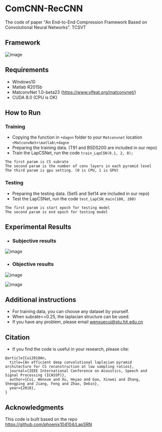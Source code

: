 # ComCNN-RecCNN
The code of paper "An End-to-End Compression Framework Based on Convolutional Neural Networks". TCSVT

## Framework

![image](https://github.com/WenxueCui/ComCNN-RecCNN/raw/master/images/framework.jpg)

## Requirements

* Windows10
* Matlab R2015b
* MatconvNet 1.0-beta23 (https://www.vlfeat.org/matconvnet/)
* CUDA 8.0 (CPU is OK)

## How to Run

### Training

* Copying the function in `+dagnn` folder to your `Matconvnet` location `<MatconvNet>\matlab\+dagnn`
* Preparing the training data. (T91 and BSDS200 are included in our repo)
* Train the LapCSNet, run the code `train_LapCSN(0.1, 2, 0);`

```
The first param is CS subrate
The second param is the number of conv layers in each pyramid level
The third param is gpu setting. (0 is CPU, 1 is GPU)
```

### Testing

* Preparing the testing data. (Set5 and Set14 are included in our repo)
* Test the LapCSNet, run the code `test_LapCSN_main(100, 200)`

```
The first param is start epoch for testing model
The second param is end epoch for testing model 
```


## Experimental Results

* ### Subjective results

![image](https://github.com/WenxueCui/ComCNN-RecCNN/raw/master/images/results.jpg)

* ### Objective results

![image](https://github.com/WenxueCui/ComCNN-RecCNN/raw/master/images/table1.jpg)

![image](https://github.com/WenxueCui/ComCNN-RecCNN/raw/master/images/table1.jpg)

## Additional instructions

* For training data, you can choose any dataset by yourself.
* When subrate<=0.25, the laplacian structure can be used.
* If you have any problem, please email wenxuecui@stu.hit.edu.cn

## Citation

* If you find the code is useful in your research, please cite:

```
@article{Cui2018An,
  title={An efficient deep convolutional laplacian pyramid architecture for CS reconstruction at low sampling ratios},
  journal={IEEE International Conference on Acoustics, Speech and Signal Processing (ICASSP)},
  author={Cui, Wenxue and Xu, Heyao and Gao, Xinwei and Zhang, Shengping and Jiang, Feng and Zhao, Debin},
  year={2018},
}
```

## Acknowledgments

This code is built based on the repo https://github.com/phoenix104104/LapSRN
